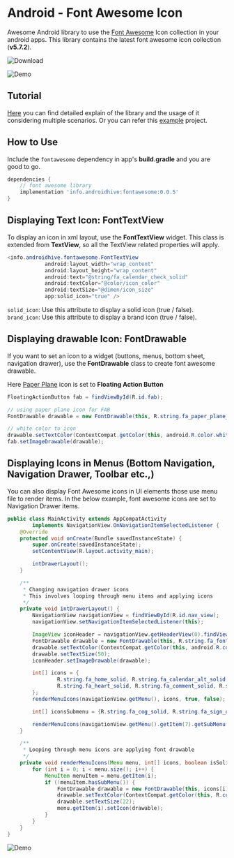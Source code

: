Android - Font Awesome Icon
===================
Awesome Android library to use the [Font Awesome](https://fontawesome.com/icons) Icon collection in your android apps. This library contains the latest font awesome icon collection (**v5.7.2**).

![Download](https://api.bintray.com/packages/androidhive-info/maven/fontawesome/images/download.svg)

![Demo](https://www.androidhive.info/wp-content/uploads/2019/03/android-font-awesome-icon-library.png)

Tutorial
-------------
[Here](https://www.androidhive.info/2019/03/how-to-use-font-awesome-icons-in-android/) you can find detailed explain of the library and the usage of it considering multiple scenarios. Or you can refer this [example](https://github.com/ravi8x/Android-Font-Awesome/tree/master/example) project.

How to Use
-------------
Include the `fontawesome` dependency in app's **build.gradle** and you are good to go.
```gradle
dependencies {
    // font awesome library
    implementation 'info.androidhive:fontawesome:0.0.5'
}
```
Displaying Text Icon: FontTextView
----
To display an icon in xml layout, use the **FontTextView** widget. This class is extended from **TextView**, so all the TextView related properties will apply.
```java
<info.androidhive.fontawesome.FontTextView
            android:layout_width="wrap_content"
            android:layout_height="wrap_content"
            android:text="@string/fa_calendar_check_solid"
            android:textColor="@color/icon_color"
            android:textSize="@dimen/icon_size"
            app:solid_icon="true" />
```

`solid_icon`: Use this attribute to display a solid icon (true / false).
`brand_icon`: Use this attribute to display a brand icon (true / false).

Displaying drawable Icon: FontDrawable
----
If you want to set an icon to a widget (buttons, menus, bottom sheet, navigation drawer), use the **FontDrawable** class to create font awesome drawable.

Here [Paper Plane](https://fontawesome.com/icons/paper-plane?style=solid) icon is set to **Floating Action Button**
```java
FloatingActionButton fab = findViewById(R.id.fab);

// using paper plane icon for FAB
FontDrawable drawable = new FontDrawable(this, R.string.fa_paper_plane_solid, true, false);

// white color to icon
drawable.setTextColor(ContextCompat.getColor(this, android.R.color.white));
fab.setImageDrawable(drawable);
```

Displaying Icons in Menus (Bottom Navigation, Navigation Drawer, Toolbar etc.,)
----
You can also display Font Awesome icons in UI elements those use menu file to render items. In the below example, font awesome icons are set to Navigation Drawer items.
```java
public class MainActivity extends AppCompatActivity
        implements NavigationView.OnNavigationItemSelectedListener {
    @Override
    protected void onCreate(Bundle savedInstanceState) {
        super.onCreate(savedInstanceState);
        setContentView(R.layout.activity_main);

        intDrawerLayout();
    }

    /**
     * Changing navigation drawer icons
     * This involves looping through menu items and applying icons
     */
    private void intDrawerLayout() {
        NavigationView navigationView = findViewById(R.id.nav_view);
        navigationView.setNavigationItemSelectedListener(this);

        ImageView iconHeader = navigationView.getHeaderView(0).findViewById(R.id.nav_header_icon);
        FontDrawable drawable = new FontDrawable(this, R.string.fa_font_awesome, false, true);
        drawable.setTextColor(ContextCompat.getColor(this, android.R.color.white));
        drawable.setTextSize(50);
        iconHeader.setImageDrawable(drawable);

        int[] icons = {
                R.string.fa_home_solid, R.string.fa_calendar_alt_solid, R.string.fa_user_solid,
                R.string.fa_heart_solid, R.string.fa_comment_solid, R.string.fa_dollar_sign_solid, R.string.fa_gift_solid
        };
        renderMenuIcons(navigationView.getMenu(), icons, true, false);

        int[] iconsSubmenu = {R.string.fa_cog_solid, R.string.fa_sign_out_alt_solid};

        renderMenuIcons(navigationView.getMenu().getItem(7).getSubMenu(), iconsSubmenu, true, false);
    }

    /**
     * Looping through menu icons are applying font drawable
     */
    private void renderMenuIcons(Menu menu, int[] icons, boolean isSolid, boolean isBrand) {
        for (int i = 0; i < menu.size(); i++) {
            MenuItem menuItem = menu.getItem(i);
            if (!menuItem.hasSubMenu()) {
                FontDrawable drawable = new FontDrawable(this, icons[i], isSolid, isBrand);
                drawable.setTextColor(ContextCompat.getColor(this, R.color.icon_nav_drawer));
                drawable.setTextSize(22);
                menu.getItem(i).setIcon(drawable);
            }
        }
    }
}
```

![Demo](https://www.androidhive.info/wp-content/uploads/2019/03/android-font-awesome-navigation-drawer.png)